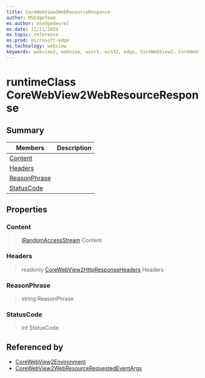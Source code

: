 ```yaml
---
title: CoreWebView2WebResourceResponse
author: MSEdgeTeam
ms.author: msedgedevrel
ms.date: 11/11/2024
ms.topic: reference
ms.prod: microsoft-edge
ms.technology: webview
keywords: webview2, webview, winrt, win32, edge, CoreWebView2, CoreWebView2Controller, browser control, edge html, CoreWebView2WebResourceResponse
---
```


# runtimeClass CoreWebView2WebResourceResponse



## Summary

Members|Description
--|--
[Content](#content) | 
[Headers](#headers) | 
[ReasonPhrase](#reasonphrase) | 
[StatusCode](#statuscode) | 

## Properties

### Content

>  [IRandomAccessStream](/uwp/api/Windows.Storage.Streams.IRandomAccessStream) Content

### Headers

> readonly  [CoreWebView2HttpResponseHeaders](corewebview2httpresponseheaders.md) Headers

### ReasonPhrase

>  string ReasonPhrase

### StatusCode

>  int StatusCode






## Referenced by

- [CoreWebView2Environment](corewebview2environment.md)
- [CoreWebView2WebResourceRequestedEventArgs](corewebview2webresourcerequestedeventargs.md)
